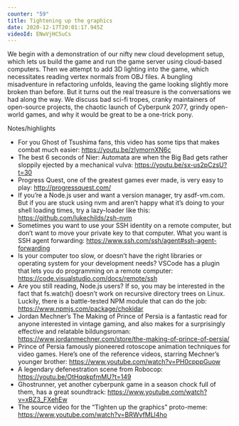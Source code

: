 ```yaml
---
counter: "59"
title: Tightening up the graphics
date: 2020-12-17T20:01:17.945Z
videoId: ENwVjHCSuCs
---
```

We begin with a demonstration of our nifty new cloud development setup, which lets us build the game and run the game server using cloud-based computers. Then we attempt to add 3D lighting into the game, which necessitates reading vertex normals from OBJ files. A bungling misadventure in refactoring unfolds, leaving the game looking slightly more broken than before. But it turns out the real treasure is the conversations we had along the way. We discuss bad sci-fi tropes, cranky maintainers of open-source projects, the chaotic launch of Cyberpunk 2077, grindy open-world games, and why it would be great to be a one-trick pony.

Notes/highlights

- For you Ghost of Tsushima fans, this video has some tips that makes combat much easier: https://youtu.be/zIymornXN6c
- The best 6 seconds of Nier: Automata are when the Big Bad gets rather sloppily ejected by a mechanical vulva: https://youtu.be/sx-us2pCzsU?t=30
- Progress Quest, one of the greatest games ever made, is very easy to play: http://progressquest.com/
- If you’re a Node.js user and want a version manager, try asdf-vm.com. But if you are stuck using nvm and aren’t happy what it’s doing to your shell loading times, try a lazy-loader like this: https://github.com/lukechilds/zsh-nvm
- Sometimes you want to use your SSH identity on a remote computer, but don’t want to move your private key to that computer. What you want is SSH agent forwarding: https://www.ssh.com/ssh/agent#ssh-agent-forwarding
- Is your computer too slow, or doesn’t have the right libraries or operating system for your development needs? VSCode has a plugin that lets you do programming on a remote computer: https://code.visualstudio.com/docs/remote/ssh
- Are you still reading, Node.js users? If so, you may be interested in the fact that fs.watch() doesn’t work on recursive directory trees on Linux. Luckily, there is a battle-tested NPM module that can do the job: https://www.npmjs.com/package/chokidar
- Jordan Mechner’s The Making of Prince of Persia is a fantastic read for anyone interested in vintage gaming, and also makes for a surprisingly effective and relatable bildungsroman: https://www.jordanmechner.com/store/the-making-of-prince-of-persia/
- Prince of Persia famously pioneered rotoscope animation techniques for video games. Here’s one of the reference videos, starring Mechner’s younger brother: https://www.youtube.com/watch?v=PH0cpppGuow
- A legendary defenestration scene from Robocop: https://youtu.be/OtHqqkpfmMU?t=149
- Ghostrunner, yet another cyberpunk game in a season chock full of them, has a great soundtrack: https://www.youtube.com/watch?v=xBZ3_FXehEw
- The source video for the “Tighten up the graphics” proto-meme: https://www.youtube.com/watch?v=BRWvfMLl4ho
